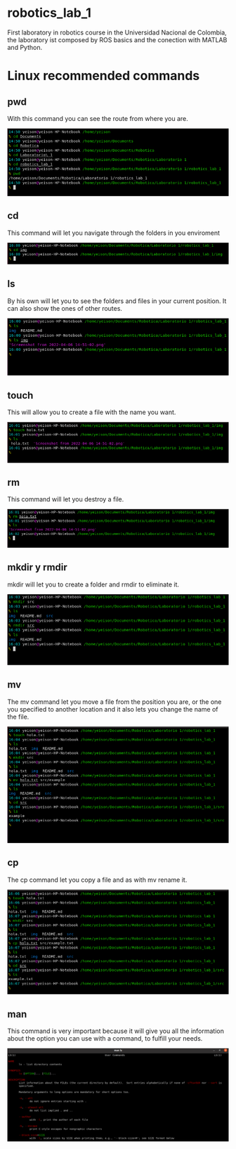 # robotics_lab_1
First laboratory in robotics course in the Universidad Nacional de Colombia, the laboratory ist composed by ROS basics and the conection with MATLAB and Python.
# Linux recommended commands

## pwd
With this command you can see the route from where you are.

![Image text](https://github.com/YeisonGonzalez/robotics_lab_1/blob/654e34eda9d49405c5fb86f160affcf891013900/img/Screenshot%20from%202022-04-06%2014-51-02.png)

## cd

This command will let you navigate through the folders in you enviroment 

![Image text](https://github.com/YeisonGonzalez/robotics_lab_1/blob/06d08749be7902dfcb9b5dd6e6ac2497be859092/img/cd.png)

## ls 

By his own will let you to see the folders and files in your current position. It can also show the ones of other routes.

![Image text](https://github.com/YeisonGonzalez/robotics_lab_1/blob/06d08749be7902dfcb9b5dd6e6ac2497be859092/img/ls.png)

## touch

This will allow you to create a file with the name you want. 

![Image text](https://github.com/YeisonGonzalez/robotics_lab_1/blob/06d08749be7902dfcb9b5dd6e6ac2497be859092/img/touch.png)

## rm 

This command will let you destroy a file.

![Image text](https://github.com/YeisonGonzalez/robotics_lab_1/blob/06d08749be7902dfcb9b5dd6e6ac2497be859092/img/rm.png)

## mkdir y rmdir

mkdir will let you to create a folder and rmdir to eliminate it. 

![Image text](https://github.com/YeisonGonzalez/robotics_lab_1/blob/06d08749be7902dfcb9b5dd6e6ac2497be859092/img/dir.png)

## mv 

The mv command let you move a file from the position you are, or the one you specified to another location and it also lets you change the name of the file.

![Image text](https://github.com/YeisonGonzalez/robotics_lab_1/blob/06d08749be7902dfcb9b5dd6e6ac2497be859092/img/mv.png)

## cp 

The cp command let you copy a file and as with mv rename it. 

![Image text](https://github.com/YeisonGonzalez/robotics_lab_1/blob/06d08749be7902dfcb9b5dd6e6ac2497be859092/img/cp.png)

## man 

This command is very important because it will give you all the information about the option you can use with a command, to fulfill your needs. 

![Image text](https://github.com/YeisonGonzalez/robotics_lab_1/blob/06d08749be7902dfcb9b5dd6e6ac2497be859092/img/man.png)










